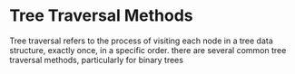 # Tree Traversal Methods

Tree traversal refers to the process of visiting each node in a tree data structure, exactly once, in a specific order.
there are several common tree traversal methods, particularly for binary trees